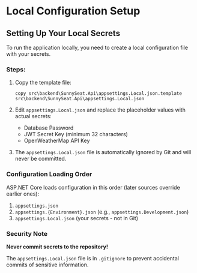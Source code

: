 ﻿# Local Configuration Setup

## Setting Up Your Local Secrets

To run the application locally, you need to create a local configuration file with your secrets.

### Steps:

1. Copy the template file:
   ```
   copy src\backend\SunnySeat.Api\appsettings.Local.json.template src\backend\SunnySeat.Api\appsettings.Local.json
   ```

2. Edit `appsettings.Local.json` and replace the placeholder values with actual secrets:
   - Database Password
   - JWT Secret Key (minimum 32 characters)
   - OpenWeatherMap API Key

3. The `appsettings.Local.json` file is automatically ignored by Git and will never be committed.

### Configuration Loading Order

ASP.NET Core loads configuration in this order (later sources override earlier ones):
1. `appsettings.json`
2. `appsettings.{Environment}.json` (e.g., `appsettings.Development.json`)
3. `appsettings.Local.json` (your secrets - not in Git)

### Security Note

 **Never commit secrets to the repository!**

The `appsettings.Local.json` file is in `.gitignore` to prevent accidental commits of sensitive information.
